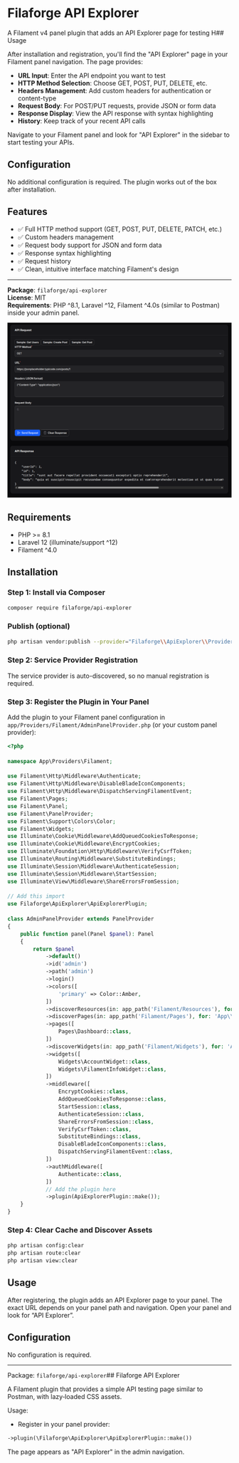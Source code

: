 # Filaforge API Explorer

A Filament v4 panel plugin that adds an API Explorer page for testing H## Usage

After installation and registration, you'll find the "API Explorer" page in your Filament panel navigation. The page provides:

- **URL Input**: Enter the API endpoint you want to test
- **HTTP Method Selection**: Choose GET, POST, PUT, DELETE, etc.
- **Headers Management**: Add custom headers for authentication or content-type
- **Request Body**: For POST/PUT requests, provide JSON or form data
- **Response Display**: View the API response with syntax highlighting
- **History**: Keep track of your recent API calls

Navigate to your Filament panel and look for "API Explorer" in the sidebar to start testing your APIs.

## Configuration

No additional configuration is required. The plugin works out of the box after installation.

## Features

- ✅ Full HTTP method support (GET, POST, PUT, DELETE, PATCH, etc.)
- ✅ Custom headers management
- ✅ Request body support for JSON and form data
- ✅ Response syntax highlighting
- ✅ Request history
- ✅ Clean, intuitive interface matching Filament's design

---

**Package**: `filaforge/api-explorer`  
**License**: MIT  
**Requirements**: PHP ^8.1, Laravel ^12, Filament ^4.0s (similar to Postman) inside your admin panel.

![Screenshot](screenshot.png)

## Requirements
- PHP >= 8.1
- Laravel 12 (illuminate/support ^12)
- Filament ^4.0

## Installation

### Step 1: Install via Composer
```bash
composer require filaforge/api-explorer
```

### Publish (optional)

```bash
php artisan vendor:publish --provider="Filaforge\\ApiExplorer\\Providers\\ApiExplorerServiceProvider"
```

### Step 2: Service Provider Registration
The service provider is auto-discovered, so no manual registration is required.

### Step 3: Register the Plugin in Your Panel
Add the plugin to your Filament panel configuration in `app/Providers/Filament/AdminPanelProvider.php` (or your custom panel provider):

```php
<?php

namespace App\Providers\Filament;

use Filament\Http\Middleware\Authenticate;
use Filament\Http\Middleware\DisableBladeIconComponents;
use Filament\Http\Middleware\DispatchServingFilamentEvent;
use Filament\Pages;
use Filament\Panel;
use Filament\PanelProvider;
use Filament\Support\Colors\Color;
use Filament\Widgets;
use Illuminate\Cookie\Middleware\AddQueuedCookiesToResponse;
use Illuminate\Cookie\Middleware\EncryptCookies;
use Illuminate\Foundation\Http\Middleware\VerifyCsrfToken;
use Illuminate\Routing\Middleware\SubstituteBindings;
use Illuminate\Session\Middleware\AuthenticateSession;
use Illuminate\Session\Middleware\StartSession;
use Illuminate\View\Middleware\ShareErrorsFromSession;

// Add this import
use Filaforge\ApiExplorer\ApiExplorerPlugin;

class AdminPanelProvider extends PanelProvider
{
    public function panel(Panel $panel): Panel
    {
        return $panel
            ->default()
            ->id('admin')
            ->path('admin')
            ->login()
            ->colors([
                'primary' => Color::Amber,
            ])
            ->discoverResources(in: app_path('Filament/Resources'), for: 'App\\Filament\\Resources')
            ->discoverPages(in: app_path('Filament/Pages'), for: 'App\\Filament\\Pages')
            ->pages([
                Pages\Dashboard::class,
            ])
            ->discoverWidgets(in: app_path('Filament/Widgets'), for: 'App\\Filament\\Widgets')
            ->widgets([
                Widgets\AccountWidget::class,
                Widgets\FilamentInfoWidget::class,
            ])
            ->middleware([
                EncryptCookies::class,
                AddQueuedCookiesToResponse::class,
                StartSession::class,
                AuthenticateSession::class,
                ShareErrorsFromSession::class,
                VerifyCsrfToken::class,
                SubstituteBindings::class,
                DisableBladeIconComponents::class,
                DispatchServingFilamentEvent::class,
            ])
            ->authMiddleware([
                Authenticate::class,
            ])
            // Add the plugin here
            ->plugin(ApiExplorerPlugin::make());
    }
}
```

### Step 4: Clear Cache and Discover Assets
```bash
php artisan config:clear
php artisan route:clear
php artisan view:clear
```

## Usage
After registering, the plugin adds an API Explorer page to your panel. The exact URL depends on your panel path and navigation. Open your panel and look for “API Explorer”.

## Configuration
No configuration is required.

---
Package: `filaforge/api-explorer`## Filaforge API Explorer

A Filament plugin that provides a simple API testing page similar to Postman, with lazy‑loaded CSS assets.

Usage:

- Register in your panel provider:

```php
->plugin(\Filaforge\ApiExplorer\ApiExplorerPlugin::make())
```

The page appears as "API Explorer" in the admin navigation.


